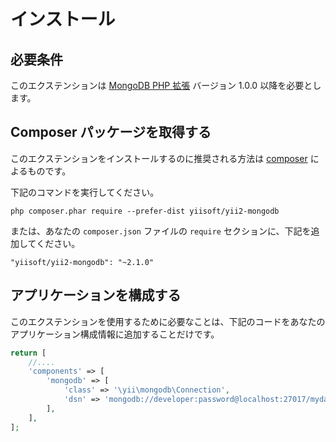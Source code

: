 インストール
============

## 必要条件

このエクステンションは [MongoDB PHP 拡張](http://us1.php.net/manual/en/set.mongodb.php) バージョン 1.0.0 以降を必要とします。

## Composer パッケージを取得する

このエクステンションをインストールするのに推奨される方法は [composer](http://getcomposer.org/download/) によるものです。

下記のコマンドを実行してください。

```
php composer.phar require --prefer-dist yiisoft/yii2-mongodb
```

または、あなたの `composer.json` ファイルの `require` セクションに、下記を追加してください。

```
"yiisoft/yii2-mongodb": "~2.1.0"
```

## アプリケーションを構成する

このエクステンションを使用するために必要なことは、下記のコードをあなたのアプリケーション構成情報に追加することだけです。

```php
return [
    //....
    'components' => [
        'mongodb' => [
            'class' => '\yii\mongodb\Connection',
            'dsn' => 'mongodb://developer:password@localhost:27017/mydatabase',
        ],
    ],
];
```
